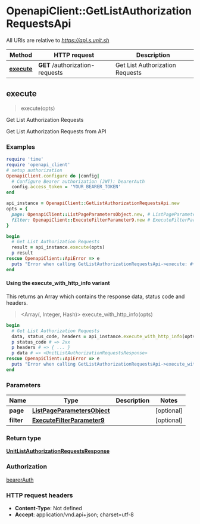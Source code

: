 # OpenapiClient::GetListAuthorizationRequestsApi

All URIs are relative to *https://api.s.unit.sh*

| Method | HTTP request | Description |
| ------ | ------------ | ----------- |
| [**execute**](GetListAuthorizationRequestsApi.md#execute) | **GET** /authorization-requests | Get List Authorization Requests |


## execute

> <UnitListAuthorizationRequestsResponse> execute(opts)

Get List Authorization Requests

Get List Authorization Requests from API 

### Examples

```ruby
require 'time'
require 'openapi_client'
# setup authorization
OpenapiClient.configure do |config|
  # Configure Bearer authorization (JWT): bearerAuth
  config.access_token = 'YOUR_BEARER_TOKEN'
end

api_instance = OpenapiClient::GetListAuthorizationRequestsApi.new
opts = {
  page: OpenapiClient::ListPageParametersObject.new, # ListPageParametersObject | 
  filter: OpenapiClient::ExecuteFilterParameter9.new # ExecuteFilterParameter9 | 
}

begin
  # Get List Authorization Requests
  result = api_instance.execute(opts)
  p result
rescue OpenapiClient::ApiError => e
  puts "Error when calling GetListAuthorizationRequestsApi->execute: #{e}"
end
```

#### Using the execute_with_http_info variant

This returns an Array which contains the response data, status code and headers.

> <Array(<UnitListAuthorizationRequestsResponse>, Integer, Hash)> execute_with_http_info(opts)

```ruby
begin
  # Get List Authorization Requests
  data, status_code, headers = api_instance.execute_with_http_info(opts)
  p status_code # => 2xx
  p headers # => { ... }
  p data # => <UnitListAuthorizationRequestsResponse>
rescue OpenapiClient::ApiError => e
  puts "Error when calling GetListAuthorizationRequestsApi->execute_with_http_info: #{e}"
end
```

### Parameters

| Name | Type | Description | Notes |
| ---- | ---- | ----------- | ----- |
| **page** | [**ListPageParametersObject**](.md) |  | [optional] |
| **filter** | [**ExecuteFilterParameter9**](.md) |  | [optional] |

### Return type

[**UnitListAuthorizationRequestsResponse**](UnitListAuthorizationRequestsResponse.md)

### Authorization

[bearerAuth](../README.md#bearerAuth)

### HTTP request headers

- **Content-Type**: Not defined
- **Accept**: application/vnd.api+json; charset=utf-8

